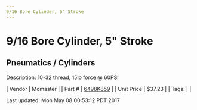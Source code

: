 ```yaml
---
9/16 Bore Cylinder, 5" Stroke
---
```


# 9/16 Bore Cylinder, 5" Stroke
## Pneumatics / Cylinders
Description: 	10-32 thread, 15lb force @ 60PSI 

| Vendor | Mcmaster | 
| Part # | [6498K859](https://www.mcmaster.com/#6498K859) | 
| Unit Price | $37.23 | 
| Tags: |  | 

Last updated: Mon May 08 00:53:12 PDT 2017